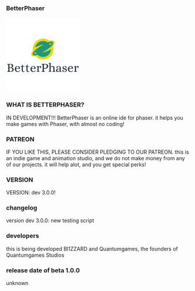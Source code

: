 ### BetterPhaser
![BetterPhaser](https://github.com/Quantumgames-Studios-and-games/BetterPhaser/blob/master/phaser.png "BetterPhaser Logo")
### WHAT IS BETTERPHASER?
IN DEVELOPMENT!!!
BetterPhaser is an online ide for phaser. it helps you make games with Phaser, with almost no coding!
### PATREON
IF YOU LIKE THIS, PLEASE CONSIDER PLEDGING TO OUR PATREON. this is an indie game and animation studio, and we do not make money from any of our projects. it will help alot, and you get special perks!

### VERSION

VERSION: dev 3.0.0!
### changelog
version dev 3.0.0:
new testing script
### developers
this is being developed Bl1ZZARD and Quantumgames, the founders of Quantumgames Studios

### release date of beta 1.0.0
unknown


